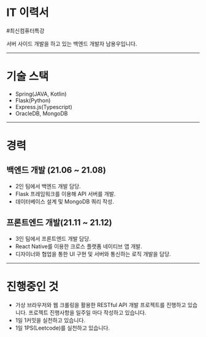 # IT 이력서
#최신컴퓨터특강

서버 사이드 개발을 하고 있는 백엔드 개발자 남용우입니다. 
- - - -

# 기술 스택
* Spring(JAVA, Kotlin)
* Flask(Python)
* Express.js(Typescript)
* OracleDB, MongoDB
- - - -

# 경력
## 백엔드 개발 (21.06 ~ 21.08)
* 2인 팀에서 백엔드 개발 담당.
* Flask 프레임워크를 이용해 API 서버를 개발.
* 데이터베이스 설계 및 MongoDB 쿼리 작성.

## 프론트엔드 개발(21.11 ~ 21.12)
* 3인 팀에서 프론트엔드 개발 담당.
* React Native를 이용한 크로스 플랫폼 네이티브 앱 개발.
* 디자이너와 협업을 통한 UI 구현 및 서버와 통신하는 로직 개발을 담당.
- - - -

# 진행중인 것
* 가상 브라우저와 웹 크롤링을 활용한 RESTful API 개발 프로젝트를 진행하고 있습니다. 프로젝트 진행사항을 일주일 마다 작성하고 있습니다.
* 1일 1커밋을 실천하고 있습니다.
* 1일 1PS(Leetcode)를 실천하고 있습니다.
